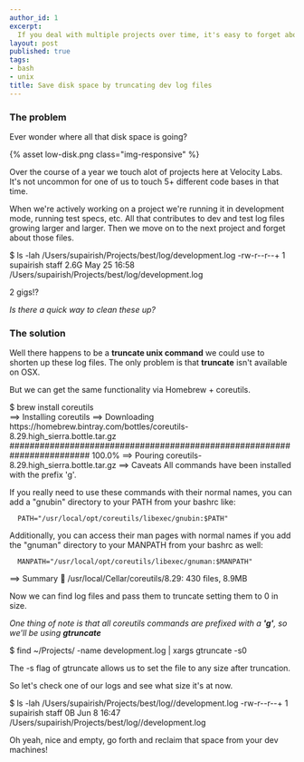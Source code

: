```yaml
---
author_id: 1
excerpt:
  If you deal with multiple projects over time, it's easy to forget about the leftover log files that may be eating up your disk space.
layout: post
published: true
tags:
- bash
- unix
title: Save disk space by truncating dev log files
---
```


### The problem

Ever wonder where all that disk space is going?

{% asset low-disk.png class="img-responsive" %}

Over the course of a year we touch alot of projects here at Velocity Labs. It's not uncommon for one of us to touch 5+ different code bases in that time.

When we're actively working on a project we're running it in development mode, running test specs, etc. All that contributes to dev and test log files growing larger and larger. Then we move on to the next project and forget about those files.

<div class="wp-terminal">
  $ ls -lah /Users/supairish/Projects/best/log/development.log
-rw-r--r--+ 1 supairish  staff   2.6G May 25 16:58 /Users/supairish/Projects/best/log/development.log<br/>
</div>

2 gigs!?

<i>Is there a quick way to clean these up?</i>

### The solution

Well there happens to be a <b>truncate unix command</b> we could use to shorten up these log files. The only problem is that <b>truncate</b> isn't available on OSX.

But we can get the same functionality via Homebrew + coreutils.

<div class="wp-terminal">
  $ brew install coreutils <br>
  ==> Installing coreutils
  ==> Downloading https://homebrew.bintray.com/bottles/coreutils-8.29.high_sierra.bottle.tar.gz
  ######################################################################## 100.0%
  ==> Pouring coreutils-8.29.high_sierra.bottle.tar.gz
  ==> Caveats
  All commands have been installed with the prefix 'g'.

  If you really need to use these commands with their normal names, you
  can add a "gnubin" directory to your PATH from your bashrc like:

      PATH="/usr/local/opt/coreutils/libexec/gnubin:$PATH"

  Additionally, you can access their man pages with normal names if you add
  the "gnuman" directory to your MANPATH from your bashrc as well:

      MANPATH="/usr/local/opt/coreutils/libexec/gnuman:$MANPATH"

  ==> Summary
  🍺  /usr/local/Cellar/coreutils/8.29: 430 files, 8.9MB
</div>

Now we can find log files and pass them to truncate setting them to 0 in size.

<i>One thing of note is that all coreutils commands are prefixed with a <b>'g'</b>, so we'll be using <b>gtruncate</b></i>

<div class="wp-terminal">
  $ find ~/Projects/ -name development.log | xargs gtruncate -s0 <br/>
</div>

The -s flag of gtruncate allows us to set the file to any size after truncation.

So let's check one of our logs and see what size it's at now.

<div class="wp-terminal">
  $ ls -lah /Users/supairish/Projects/best/log//development.log
-rw-r--r--+ 1 supairish  staff     0B Jun  8 16:47 /Users/supairish/Projects/best/log//development.log
</div>

Oh yeah, nice and empty, go forth and reclaim that space from your dev machines!
